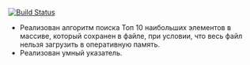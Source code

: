 [![Build Status](https://travis-ci.com/ageev-aleksey/top10_and_shared_ptr.svg?branch=master)](https://travis-ci.com/ageev-aleksey/top10_and_shared_ptr)

* Реализован алгоритм поиска Топ 10 наибольших элементов в массиве, который сохранен в файле, при условии, что весь файл нельзя загрузить в оперативную память.
* Реализован умный указатель.
